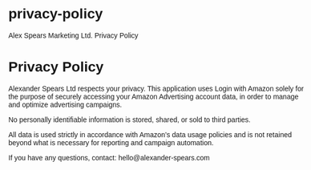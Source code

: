 # privacy-policy
Alex Spears Marketing Ltd. Privacy Policy
</head>
<body style="font-family: sans-serif; padding: 2rem; max-width: 600px; margin: auto;">
  <h1>Privacy Policy</h1>
  <p>Alexander Spears Ltd respects your privacy. This application uses Login with Amazon solely for the purpose of securely accessing your Amazon Advertising account data, in order to manage and optimize advertising campaigns.</p>
  <p>No personally identifiable information is stored, shared, or sold to third parties.</p>
  <p>All data is used strictly in accordance with Amazon’s data usage policies and is not retained beyond what is necessary for reporting and campaign automation.</p>
  <p>If you have any questions, contact: hello@alexander-spears.com</p>
</body>
</html>
